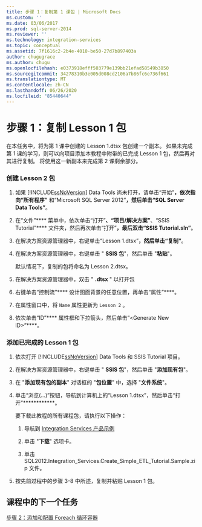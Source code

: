 ```yaml
---
title: 步骤 1：复制第 1 课包 | Microsoft Docs
ms.custom: ''
ms.date: 03/06/2017
ms.prod: sql-server-2014
ms.reviewer: ''
ms.technology: integration-services
ms.topic: conceptual
ms.assetid: 7f1616c2-2b4e-4010-be50-27d7b897403a
author: chugugrace
ms.author: chugu
ms.openlocfilehash: e0373918efff503779e139bb21efad58549b3850
ms.sourcegitcommit: 34278310b3e005d008cd2106a7b86fc6e736f661
ms.translationtype: MT
ms.contentlocale: zh-CN
ms.lasthandoff: 06/26/2020
ms.locfileid: "85440644"
---
```

# <a name="step-1-copying-the-lesson-1-package"></a>步骤 1：复制 Lesson 1 包
  在本任务中，将为第 1 课中创建的 Lesson 1.dtsx 包创建一个副本。 如果未完成第 1 课的学习，则可以向项目添加本教程中附带的已完成 Lesson 1 包，然后再对其进行复制。 将使用这一新副本来完成第 2 课剩余部分。  
  
### <a name="to-create-the-lesson-2-package"></a>创建 Lesson 2 包  
  
1.  如果 [!INCLUDE[ssNoVersion](../includes/ssnoversion-md.md)] Data Tools 尚未打开，请单击“开始”****，依次指向“所有程序”**** 和“Microsoft SQL Server 2012”****，然后单击“SQL Server Data Tools”****。  
  
2.  在“文件”**** 菜单中，依次单击“打开”****、“项目/解决方案”****、“SSIS Tutorial”**** 文件夹，然后再次单击“打开”****，最后双击“SSIS Tutorial.sln”****。  
  
3.  在解决方案资源管理器中，右键单击“Lesson 1.dtsx”****，然后单击“复制”****。  
  
4.  在解决方案资源管理器中，右键单击 " **SSIS 包**"，然后单击 "**粘贴**"。  
  
     默认情况下，复制的包将命名为 Lesson 2.dtsx。  
  
5.  在解决方案资源管理器中，双击 " **.dtsx** " 以打开包  
  
6.  右键单击“控制流”**** 设计图面背景的任意位置，再单击“属性”****。  
  
7.  在属性窗口中，将 `Name` 属性更新为 `Lesson 2` 。  
  
8.  依次单击“ID”**** 属性框和下拉箭头，然后单击“\<Generate New ID>”****。  
  
### <a name="to-add-the-completed-lesson-1-package"></a>添加已完成的 Lesson 1 包  
  
1.  依次打开 [!INCLUDE[ssNoVersion](../includes/ssnoversion-md.md)] Data Tools 和 SSIS Tutorial 项目。  
  
2.  在解决方案资源管理器中，右键单击 " **SSIS 包**"，然后单击 "**添加现有包**"。  
  
3.  在 "**添加现有包的副本**" 对话框的 "**包位置**" 中，选择 "**文件系统**"。  
  
4.  单击“浏览(…)”按钮，导航到计算机上的“Lesson 1.dtsx”，然后单击“打开”************。  
  
     要下载此教程的所有课程包，请执行以下操作：  
  
    1.  导航到 [Integration Services 产品示例](https://go.microsoft.com/fwlink/?LinkId=275027)  
  
    2.  单击 "**下载**" 选项卡。  
  
    3.  单击 SQL2012.Integration_Services.Create_Simple_ETL_Tutorial.Sample.zip 文件。  
  
5.  按先前过程中的步骤 3-8 中所述，复制并粘贴 Lesson 1 包。  
  
## <a name="next-task-in-lesson"></a>课程中的下一个任务  
 [步骤 2：添加和配置 Foreach 循环容器](lesson-2-2-adding-and-configuring-the-foreach-loop-container.md)  
  
  
